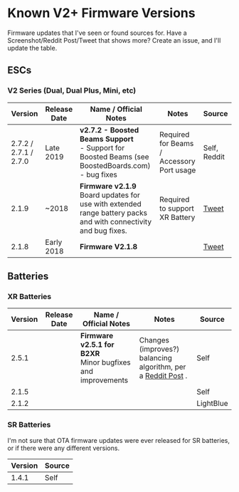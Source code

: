 # Known V2+ Firmware Versions
Firmware updates that I've seen or found sources for. Have a Screenshot/Reddit Post/Tweet that shows more? Create an issue, and I'll update the table.

## ESCs
### V2 Series (Dual, Dual Plus, Mini, etc)

| Version | Release Date | Name / Official Notes                                                                                           | Notes                                     | Source                                                                      |
| ------- | ------------ | --------------------------------------------------------------------------------------------------------------- | ----------------------------------------- | --------------------------------------------------------------------------- |
| 2.7.2 / 2.7.1 / 2.7.0   | Late 2019    | **v2.7.2 - Boosted Beams Support**<br>\- Support for Boosted Beams (see BoostedBoards.com)<br>\- bug fixes            | Required for Beams / Accessory Port usage | Self, Reddit    
| 2.1.9   | ~2018        | **Firmware v2.1.9**<br>Board updates for use with extended range battery packs and with connectivity and bug fixes. | Required to support XR Battery                                          | [Tweet](https://twitter.com/bboardsirl/status/969934896214003715/photo/1) |
| 2.1.8   | Early 2018        | **Firmware V2.1.8**                                                                                           |                                           | [Tweet](https://twitter.com/Rodney\_Fletcher/status/956173460186607616)   |
## Batteries


### XR Batteries
| Version | Release Date | Name / Official Notes                                       | Notes                                                                                                                                                                        | Source |
| ------- | ------------ | ----------------------------------------------------------- | ---------------------------------------------------------------------------------------------------------------------------------------------------------------------------- | ------ |
| 2.5.1   |              | **Firmware v2.5.1 for B2XR**<br>Minor bugfixes and improvements | Changes (improves?) balancing algorithm, per a [Reddit Post](https://old.reddit.com/r/boostedboards/comments/domk54/boosted\_xr\_battery\_not\_charging\_to\_100\_update\_w/) . | Self   |
| 2.1.5   |              |                                                             |                                                                                                                                                                              | Self   |
| 2.1.2   |              |                                                             |                                                                                                                                                                              | LightBlue   |


### SR Batteries
I'm not sure that OTA firmware updates were ever released for SR batteries, or if there were any different versions.

| Version | Source |
| ------- | ------ |
| 1.4.1   | Self   |
